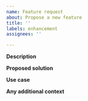 ```yaml
---
name: Feature request
about: Propose a new feature
title: ''
labels: enhancement
assignees: ''

---
```


<!-- if this is a question, consider using the discussion section of this repo -->

**Description**
<!-- A clear and concise description of what feature you are proposing -->

**Proposed solution**
<!-- A clear and concise description of what you want to happen -->

**Use case**
<!-- A clear and concise description of any alternative solutions or features you've considered -->

**Any additional context**
<!-- Add any other context or screenshots about the feature request here -->
